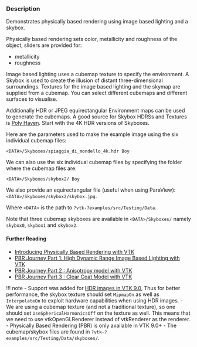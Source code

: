 ### Description

Demonstrates physically based rendering using image based lighting and a skybox.

Physically based rendering sets color, metallicity and roughness of the object, sliders are provided for:

- metallicity
- roughness

Image based lighting uses a cubemap texture to specify the environment. A Skybox is used to create the illusion of distant three-dimensional surroundings. Textures for the image based lighting and the skymap are supplied from a cubemap.  You can select different cubemaps and different surfaces to visualise.

Additionally HDR or JPEG equirectangular Environment maps can be used to generate the cubemaps. A good source for Skybox HDRSs and Textures is [Poly Haven](https://polyhaven.com/all). Start with the 4K HDR versions of Skyboxes.

Here are the parameters used to make the example image using the six individual cubemap files:

``` text
<DATA>/Skyboxes/spiaggia_di_mondello_4k.hdr Boy
```

We can also use the six individual cubemap files by specifying the folder where the cubemap files are:

``` text
<DATA>/Skyboxes/skybox2/ Boy
```

We also provide an equirectangular file (useful when using ParaView): `<DATA>/Skyboxes/skybox2/skybox.jpg`.

Where `<DATA>` is the path to `?vtk-?examples/src/Testing/Data`.

Note that three cubemap skyboxes are available in `<DATA>/Skyboxes/` namely `skybox0`, `skybox1` and `skybox2`.

#### Further Reading

- [Introducing Physically Based Rendering with VTK](https://blog.kitware.com/vtk-pbr/)
- [PBR Journey Part 1: High Dynamic Range Image Based Lighting with VTK](https://blog.kitware.com/pbrj1/)
- [PBR Journey Part 2 : Anisotropy model with VTK](https://blog.kitware.com/pbr-journey-part-2-anisotropy-model-with-vtk/)
- [PBR Journey Part 3 : Clear Coat Model with VTK](https://blog.kitware.com/pbr-journey-part-3-clear-coat-model-with-vtk/)

!!! note
    - Support was added for [HDR images in VTK 9.0](https://blog.kitware.com/pbrj1/), Thus for better performance, the skybox texture should set `MipmapOn` as well as `InterpolateOn` to exploit hardware capabilities when using HDR images.
    - We are using a cubemap texture (and not a traditional texture), so one should set `UseSphericalHarmonicsOff` on the texture as well. This means that we need to use vtkOpenGLRenderer instead of vtkRenderer as the renderer.
    - Physically Based Rendering (PBR) is only available in VTK 9.0+
    - The cubemap/skybox files are found in `?vtk-?examples/src/Testing/Data/skyboxes/`.
